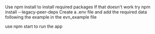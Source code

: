 Use npm install to install required packages
If that doesn't work try npm install --legacy-peer-deps
Create a .env file and add the required data following the example in the evn_example file

use npm start to run the app
